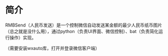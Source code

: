 # 简介
RMBSend（人民币发送）是一个控制微信自动发送某金额的最少人民币纸币图片（总之就是没什么用），通过python（负责UI界面、微信控制）、bat（负责简化运行操作）实现。

（需要安装wxauto库，打开并登录微信客户端）
